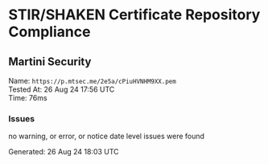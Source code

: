 # STIR/SHAKEN Certificate Repository Compliance

## Martini Security

Name: `https://p.mtsec.me/2e5a/cPiuHVNHM9XX.pem`\
Tested At: 26 Aug 24 17:56 UTC\
Time: 76ms

### Issues

no warning, or error, or notice date level issues were found

Generated: 26 Aug 24 18:03 UTC